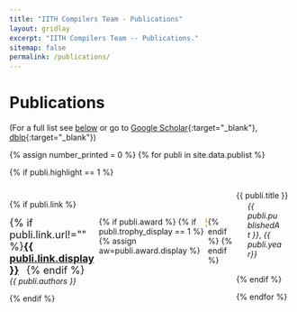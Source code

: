 ```yaml
---
title: "IITH Compilers Team - Publications"
layout: gridlay
excerpt: "IITH Compilers Team -- Publications."
sitemap: false
permalink: /publications/
---
```



# Publications


(For a full list see [below](#full-list) or go to [Google Scholar](https://scholar.google.ch/citations?user=3qZCtWYAAAAJ&hl=en){:target="_blank"}, [dblp](https://dblp.org/pers/hd/u/Upadrasta:Ramakrishna){:target="_blank"})

{% assign number_printed = 0 %}
{% for publi in site.data.publist %}

{% if publi.highlight == 1 %}

<div style="position:relative; top:10px;">  
  <pubtit>{{ publi.title }}</pubtit>  
  
  <div style="float:left; width:80%;position:relative; top:2px;">
  
  
  {% if publi.link %}
  
  <div style="width:auto;display:flex;">    
  <p style="margin:0;padding:0;border:0;font-size:large;">{% if publi.link.url!="" %}<strong><a href="{{ publi.link.url_remote }}" target="_blank">{{ publi.link.display }}</a> &nbsp; </strong>{% endif %}</p>
  {% if publi.award %}
  {% if publi.trophy_display == 1  %} 
  {% assign aw=publi.award.display %} 

  <div class="trophyimage">
  <img src="/images/trophy.jpeg" alt="Trophy" style="height:20px;">
  </div>
 {% endif %}
 {% endif %} 
  </div>

  <div>  
  <p style="margin:0;padding:0;border:0;"><em>{{ publi.authors }}</em></p>    
</div>
    
 {% endif %}
  <div style="margin-top:25px;">
  <p></p>
  </div>
  </div>

  <div style="float:left; width:20%;position:relative; top:-18px;">
  <p style="margin:20px;padding:0;border:0;"><em>{{ publi.publishedAt }}</em>,  <em>{{ publi.year}}</em></p>
  </div>
  
 
</div>
{% endif %}

{% endfor %} 

<p> &nbsp; </p> 


